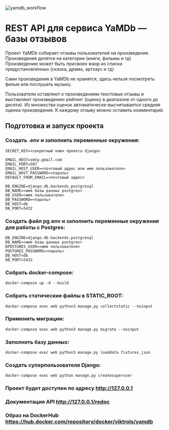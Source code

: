 ![yamdb_workflow](https://github.com/Viktrols/yamdb_final/actions/workflows/yamdb_workflow.yml/badge.svg?branch=master)

# REST API для сервиса YaMDb — базы отзывов
Проект YaMDb собирает отзывы пользователей на произведения. Произведения делятся на категории (книги, фильмы и тд) Произведению может быть присвоен жанр из списка предустановленных (сказка, драма, артхаус и тд)

Сами произведения в YaMDb не хранятся, здесь нельзя посмотреть фильм или послушать музыку.

Пользователи оставляют к произведениям текстовые отзывы и выставляют произведению рейтинг (оценку в диапазоне от одного до десяти). Из множества оценок автоматически высчитывается средняя оценка произведения. К каждому отзыву можно оставить комментарий.
## Подготовка и запуск проекта
### Создать .env и заполнить переменные окружения:
```
SECRET_KEY=<секретный ключ проекта django>

EMAIL_HOST=smtp.gmail.com
EMAIL_PORT=587
EMAIL_HOST_USER=<почтовый адрес или имя пользователя>
EMAIL_HOST_PASSWORD=<пароль>
DEFAULT_FROM_EMAIL=<почтовый адрес>

DB_ENGINE=django.db.backends.postgresql
DB_NAME=<имя базы данных postgres>
DB_USER=<имя пользователя>
DB_PASSWORD=<пароль>
DB_HOST=db
DB_PORT=5432

```
### Создать файл pg.env и заполнить переменные окружения для работы с Postgres:
```
DB_ENGINE=django.db.backends.postgresql
DB_NAME=<имя базы данных postgres>
DPOSTGRES_USER=<имя пользователя>
POSTGRES_PASSWORD=<пароль>
DB_HOST=db
DB_PORT=5432

```
### Собрать docker-compose:
```
docker-compose up -d --build
```
### Собрать статические файлы в STATIC_ROOT:
```
docker-compose exec web python3 manage.py collectstatic --noinput
```
### Применить миграции:
```
docker-compose exec web python3 manage.py migrate --noinput
```
### Заполнить базу данных:
```
docker-compose exec web python3 manage.py loaddata fixtures.json
```
### Создать суперпользователя Django:
```
docker-compose exec web python manage.py createsuperuser
```
### Проект будет доступен по адресу http://127.0.0.1
### Документация API http://127.0.0.1/redoc
### Образ на DockerHub https://hub.docker.com/repository/docker/viktrols/yamdb


